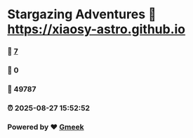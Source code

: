 # Stargazing Adventures :link: https://xiaosy-astro.github.io 
### :page_facing_up: [7](https://xiaosy-astro.github.io/tag.html) 
### :speech_balloon: 0 
### :hibiscus: 49787 
### :alarm_clock: 2025-08-27 15:52:52 
### Powered by :heart: [Gmeek](https://github.com/Meekdai/Gmeek)
